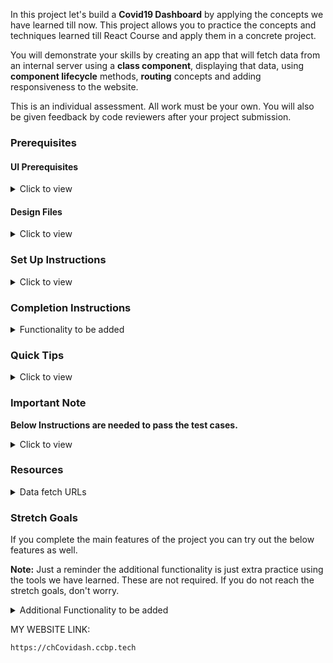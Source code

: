 In this project let's build a **Covid19 Dashboard** by applying the concepts we have learned till now. This project allows you to practice the concepts and techniques learned till React Course and apply them in a concrete project.

You will demonstrate your skills by creating an app that will fetch data from an internal server using a **class component**, displaying that data, using **component lifecycle** methods, **routing** concepts and adding responsiveness to the website.

This is an individual assessment. All work must be your own. You will also be given feedback by code reviewers after your project submission.

### Prerequisites

#### UI Prerequisites

<details>
<summary>Click to view</summary>

- What is Figma?
  - Figma is a vector graphics editor and prototyping tool which is primarily web-based. You can check more info on the <a href="https://www.figma.com/" target="_blank">Website</a>.
- Create a Free account in Figma
  - Kindly follow the instructions as shown in <a href="https://www.youtube.com/watch?v=hrHL2VLMl7g&t=37s" target="_blank">this</a> video to create a Free Figma account. Watch the video upto 00:50.
- How to Check CSS in Figma?
  - Kindly follow the instructions as shown in <a href="https://www.youtube.com/watch?v=B242nuM3y2s" target="_blank">this</a> video to check CSS in the Figma screen. Watch the video upto 02:45.
- Export Images in Figma screen

  - Kindly follow the instructions as shown in <a href="https://www.youtube.com/watch?v=NpzL1MONwaw" target="_blank">this</a> video to export images from the Figma screen.
  - Click on the Export button to get Export options as shown in the below image.

  <div style="text-align:center;margin:10px 0px 0px 45px;width:200px;">
    <img src="https://assets.ccbp.in/frontend/react-js/figma-export-option.png" />
  </div>

- Upload your exported images from Figma to Cloudinary and get image URLs from Cloudinary.Refer <a href="https://learning.ccbp.in/projects/course?c_id=fe4c935d-3ad5-4bb8-a1a5-9b045ae70010&s_id=2f72d6fe-09a7-4c0a-b0db-196740c853a0&t_id=6535e48d-fb4e-45c4-9654-3da423c79e26" target="_blank">this</a> session for better understanding.

</details>

#### Design Files

<details>
<summary>Click to view</summary>

- You can check the **Design Files** for different devices <a href="https://www.figma.com/file/lGl9tRXcsmxicjTITM2A8P/Covid19_Dashboard?node-id=0%3A1" target="_blank" >here</a>.

</details>

### Set Up Instructions

<details>
<summary>Click to view</summary>

- Download dependencies by running `npm install`
- Start up the app using `npm start`
</details>

### Completion Instructions

<details>
<summary>Functionality to be added</summary>

The app must have the following functionalities

- Users should be able to navigate to Home, About routes using links in Navbar.
- Users should be able to view the website responsively in mobile view, tablet view as well.
- Home Route
  - Users should be able to see stats of confirmed, active, recovered, deceased cases in India.
  - Users should be able to navigate to home route when clicking on **COVID19INDIA** heading.
  - Users should be able to see state wise confirmed, active, recovered,deceased cases in a table.
  - Users should be able to sort the stats based on States/UT.
  - Users should be able to see Home with highlighted text in Navbar.
  - Users should be able to see the footer as shown in figma.
- Search Functionality
  - Search should be case insensitive. Means Searching for `AN` or `an` or `An` should give same search results.
  - Users should be able to search across all states in India and see the suggestions as a dropdown.
  - Users should be able to navigate to a State Specific Page after clicking on the suggestion.
  - When the users clicks on a state suggestion, it should go to state specific Route with respective state details.
- State Specific Route
  - Users should be able to see the state name and last updated date.
  - Users should be able to see stats of confirmed, active, recovered, deceased cases in specific states.
  - Users should be able to see the tested count.
  - Users should be able to see Top districts for confirmed cases initially.
  - If the user clicks on the active cases card then the Top districts should be in descending order by their active cases count. Like this the Top districts order will vary by the clicked card (Active, Confirmed, Recovered, Deceased).
  - Users should be able to see spread trends for daily data initially.
  - User should be able to see the Bar graph with the last 10days of covid19 cases data.
  - Users should be able to see the footer as shown in figma.
- About Route
  - Users should be able to see faqs.
  - Users should be able to see About with highlighted text in Navbar.
  - Users should be able to see the footer as shown in figma.

</details>

### Quick Tips

<details>
<summary>Click to view</summary>
- Conversion of Object items to Array Items <a href="https://codesandbox.io/s/conversion-of-object-items-to-array-items-vyy1s" target="_blank">CodeSandbox</a>.
- Use React Charts package to implement given charts
  - React charts <a href="https://www.npmjs.com/package/recharts" target="_blank" >Documentation</a>.
  - Line chart and Bar Chart implementation <a href="https://codesandbox.io/s/line-chart-and-bar-chart-implementation-forked-vghxj?file=/src/App.js" target="_blank">CodeSandbox</a>.
  - Multi area chart implementation <a href="https://codesandbox.io/s/multi-area-chart-implementation-dkhyc?file=/src/App.js" target="_blank">CodeSandbox</a>.
- Implement Select fields using this package
  - React select <a href="https://www.npmjs.com/package/react-select/v/2.4.3" target="_blank">Documentation</a>.
  - React select implementation <a href="https://codesandbox.io/s/react-select-dropdown-example-forked-4ssev" target="_blank">CodeSandbox</a>.
- Usage of extracting date wise stats <a href="https://codesandbox.io/s/getting-specific-state-datewise-data-j4vus" target="_blank">CodeSandbox</a>.
</details>

### Important Note

**Below Instructions are needed to pass the test cases.**

<details>
<summary>Click to view</summary>

- **Note:**

  - For Mini Projects, you have to use normal HTML elements to style the React Components. Usage of `styled-components` (CSS in JS) to style React components are not supported in Mini Projects. Test cases won't be passed, if you use styled components.

  - Refer to the below Example for the usage of `testid` in the HTML elements.

    - Example: `<div testid="countryWideConfirmedCases" className="country-wide-confirmed-cases"/>`.

  - Get the all states data from the response of Get Countrywide covid19 cases API by mapping the states list that we have provided you in the App.js file.

  - If you receive any type of covid19 cases count of a state as undefined from the API call, store that value as 0.

  - Example:- You have received the confirmed cases count ,population for the State Goa as undefined so instead of storing undefined store confirmed cases of Goa as 0. Like this for all states and districts store 0 if you receive any count as undefined.

  - Your code will container a `Counter` Component in the path `src/components` you can modify the component based on your use-case or you can ignore it.

  - Formulae for active cases `activeCases = confirmedCases-(recoveredCases+deceasedCases)`

  - Adding individual states Covid19 data will give you national wide Covid19 data.

  - **Don't wrap** the `Bar Chart` or `Line Chart` with `ResponsiveContainer`.

- Routes:

  - The Home Route should contain the pathname as `/`.

  - The State-specific Route should contain the pathname as `/state/:stateCode`.

    - **Note:** use the particular state code in place of id.

  - The About Route should contain the pathname as `/about`.

- Header:

  - Your code should contain a `Header` Component in the path `src/components`.

- Footer:

  - Your code should contain a `Footer` Component in the path `src/components`.

  - The Footer component should consist of all social icons from the `react-icons` third-party library.

  - The Footer component should consist of `VscGithubAlt` react icon.

  - The Footer component should consist of `FiInstagram` react icon.

  - The Footer component should consist of `FaTwitter` react icon.

- Home Route:

  - The Loader container should contain the test id with value as `homeRouteLoader`.

  - The States Search results unordered list should contain the test id with value as `searchResultsUnorderedList`.

  - The Search bar should contain the `BsSearch` react icon.

  - The State Search results list item should contain a `BiChevronRightSquare` react icon.

  - The Confirmed cases card should contain the test id with value as `countryWideConfirmedCases`.

  - The Confirmed cases image in the Confirmed cases container should contain the alt text as `country wide confirmed cases pic`.

  - The Recovered cases card should contain the test id with value as `countryWideRecoveredCases`.

  - The Recovered cases image in the Recovered cases container should contain the alt text as `country wide recovered cases pic`.

  - The Active cases card should contain the test id with value as `countryWideActiveCases`.

  - The Active cases image in the Active cases container should contain the alt text as `country wide active cases pic`.

  - The Deceased cases card should contain the test id with value as `countryWideDeceasedCases`.

  - The Deceased cases image in the Deceased cases container should contain the alt text as `country wide deceased cases pic`.

  - The Statewise covid19 data table should contain the test id with value as `stateWiseCovidDataTable`.

  - The `FcGenericSortingAsc` react icon should be wrapped with an HTML button element an the Button should contain the test id value as `ascendingSort`.

  - The `FcGenericSortingDesc` react icon should be wrapped with an HTML button element an the Button should contain the test id value as `descendingSort`.

  - Example:

    ```html
    <button type="button" testid="ascendingSort">
      <FcGenericSortingDesc />
    </button>
    ```

  - Place the ascending sort icon and descending sort icon in an HTML container element with the test id attribute value `stateWiseCovidDataTable`.

  - Place the total country wide confirmed cases count, the text `Confirmed` and the confirmed cases image inside of the HTML container element with the test id attribute value `countryWideConfirmedCases`.

  - Place the total country wide active cases count, the text `Active` and the active cases image inside of the HTML container element with the test id attribute value `countryWideActiveCases`.

  - Place the total country wide recovered cases count, the text `Recovered` and the recovered cases image inside of the HTML container element with the test id attribute value `countryWideRecoveredCases`.

  - Place the total country wide deceased cases count, the text `Deceased` and the deceased cases image inside of the HTML container element with the test id attribute value `countryWideDeceasedCases`.

  - Wrap all the list items of the HTML unordered list element with the test id attribute value `searchResultsUnorderedList` with Link from `react-router-dom`.

- State-specific Route

  - **NOTE:** Wrap all the Line charts with an HTML container element and assign test id attribute value as `lineChartsContainer` to that HTML container element.

  - The GET State details API Loader container should contain the test id with value as `stateDetailsLoader`.

  - The GET Timline details API Loader container should contain the test id with value as `timelinesDataLoader`.

  - The State-specific Confirmed cases card should contain the test id value as `stateSpecificConfirmedCasesContainer`.

  - The State-specific confirmed cases image should contain the alt text as `state specific confirmed cases pic`.

  - The State-specific Active cases card should contain the test id value as `stateSpecificActiveCasesContainer`.

  - The State-specific confirmed cases image should contain the alt text as `state specific active cases pic`.

  - The State-specific Recovered cases card should contain the test id value as `stateSpecificRecoveredCasesContainer`.

  - The State-specific confirmed cases image should contain the alt text as `state specific recovered cases pic`.

  - The State-specific Deceased cases card should contain the test id value as `stateSpecificDeceasedCasesContainer`.

  - The State-specific confirmed cases image should contain the alt text as `state specific deceased cases pic`.

  - Place the total State-specific confirmed cases count, the text `Confirmed` and the confirmed cases image inside of the HTML container element with the test id attribute value `stateSpecificConfirmedCasesContainer`.

  - Place the total State-specific active cases count, the text `Active` and the active cases image inside of the HTML container element with the test id attribute value `stateSpecificActiveCasesContainer`.

  - Place the total State-specific recovered cases count, the text `Recovered` and the recovered cases image inside of the HTML container element with the test id attribute value `stateSpecificRecoveredCasesContainer`.

  - Place the total State-specific deceased cases count, the text `Deceased` and the deceased cases image inside of the HTML container element with the test id attribute value `stateSpecificDeceasedCasesContainer`.

  - The Top Districts unordered list should contain the test id attribute with value as `topDistrictsUnorderedList`.

- About Route

  - The Loader container should contain the test id value as `aboutRouteLoader`.

  - The Faqs unordered list should contain the test id value as `faqsUnorderedList`.

</details>

### Resources

<details>
<summary>Data fetch URLs</summary>

- Home Route:

  - Get stats of confirmed, active, recovered, deceased cases state wise (<u>sum of state wise data will give you national wise data</u>) :

    ```js
    'https://apis.ccbp.in/covid19-state-wise-data'

    ```

- State-Specific Route:

  - Get tested count, last updated date and stats of confirmed, active,recovered, deceased cases in specific states:

    ```js
    'https://apis.ccbp.in/covid19-state-wise-data'
    //(the response contains stats of all the States, you can use a state code (Ex:- "AP") to get specific state stats.)

    ```

  - Get districts (sort to show Top Districts):

    ```js
    'https://apis.ccbp.in/covid19-state-wise-data'
    //(the response contains stats of all the States, you can use a state code (Ex:- "AP") to get specific state stats.)

    ```

  - Sample Response for the API Url `https://apis.ccbp.in/covid19-state-wise-data`:

    ```js
    {
    "AP":{
      "districts":{
         "Anantapur":{
            "total":{
               "confirmed":157823,
               "deceased":1093,
               "recovered":156679,
               "tested":787085,
               "vaccinated1":2659813,
               "vaccinated2":1556657
            }
         }
      },
      "meta":{
         "date":"2021-10-28",
         "last_updated":"2021-10-28T20:20:18+05:30",
         "population":397000,
         "tested":{
            "date":"2021-10-27",
            "source":"https://dhs.andaman.gov.in/NewEvents/847.pdf"
         }
      },
      "total":{
         "confirmed":7651,
         "deceased":129,
         "recovered":7516,
         "tested":592748,
         "vaccinated1":293644,
         "vaccinated2":195689
      }
    }
      {...}
     }
    ```

  - Get timelines to show spread trends (use timelines data for rendering Bar chart, Line chart and other recharts by date-wise):

    ```js
    'https://apis.ccbp.in/covid19-timelines-data/AP'
    //(change state code in URL for other states)

    //(or)

    'https://apis.ccbp.in/covid19-timelines-data'
    //(the response contains stats of all the States, you can use a state code (Ex:- "AP") to get specific state stats.)

    ```

  - Sample Response

    ```json
    {
      "AN": {
        "dates": {
          "2021-09-09": {
            "total": {
              "confirmed": 7577,
              "deceased": 129,
              "recovered": 7441,
              "tested": 508157,
              "vaccinated1": 267126,
              "vaccinated2": 112124
            }
          },
          "2021-09-09": {...}
        }
      }
    }
    ```

- About Route:

  - Get faqs:

    ```js
    'https://apis.ccbp.in/covid19-faqs'

    ```

  - Sample Response

    ```json
    {
      "faq": [
        {
          "answer": "No.",
          "category": "General",
          "qno": "1",
          "question": "Are you official?"
        }
      ]
    }
    ```

    </details>

### Stretch Goals

If you complete the main features of the project you can try out the below features as well.

**Note:** Just a reminder the additional functionality is just extra practice using the tools we have learned. These are not required. If you do not reach the stretch goals, don't worry.

<details>
<summary>Additional Functionality to be added</summary>

- Users should be able to see Themes (Light & Dark) in Navbar.
- State Specific Route
  - Users should be able to see India maps with highlighting states.
- Vaccination Details Route

  - Users should be able to see dropdowns to select state and district.
  - Users should be able to see Sites Conducting Vaccination, total Registrations, Total Vaccination Doses sections.
  - Users should be able to see Vaccination Trends for both by doses and ages section.
  - Users should be able to see Vaccination Details with highlighted text in Navbar.

<summary> Data fetch URLs</Summary>

- Vaccination Details Route:

  - Get states data:

    ```js
    'https://apis.ccbp.in/covid19-state-ids'

    ```

  - Get Districts data (state specific):

    ```js
    'https://apis.ccbp.in/covid19-districts-data/2'
    //(change state id in URL)

    ```

  - Get sites conducting vaccination, total registrations, total vaccination, vaccination trends, vaccination - category, vaccination by age Details:

    ```js
    'https://apis.ccbp.in/covid19-vaccination-data'
    //(change date in URL)

    ```

</details>


MY WEBSITE LINK:

    https://chCovidash.ccbp.tech
